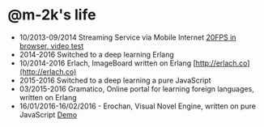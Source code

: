 @m-2k's life
===============

- 10/2013-09/2014 Streaming Service via Mobile Internet [20FPS in browser, video test](https://vimeo.com/138392595)
- 2014-2016 Switched to a deep learning Erlang
- 10/2014-2016 Erlach, ImageBoard written on Erlang [http://erlach.co](http://erlach.co)
- 2015-2016 Switched to a deep learning a pure JavaScript
- 03/2015-2016 Gramatico, Online portal for learning foreign languages, written on Erlang
- 16/01/2016-16/02/2016 - Erochan, Visual Novel Engine, written on pure JavaScript [Demo](http://m-2k.github.io/erochan)
